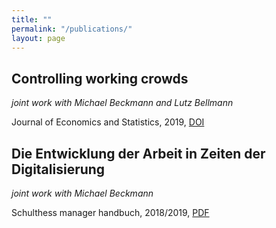 ```yaml
---
title: ""
permalink: "/publications/"
layout: page
---
```


## Controlling working crowds
*joint work with Michael Beckmann and Lutz Bellmann*

Journal of Economics and Statistics, 2019, [DOI]([https://doi.org/10.1515/jbnst-2017-0154)

## Die Entwicklung der Arbeit in Zeiten der Digitalisierung
*joint work with Michael Beckmann*

Schulthess manager handbuch, 2018/2019, [PDF](https://wwz.unibas.ch/fileadmin/user_upload/wwz/00_Professuren/Beckmann_Personal_und_Organisation/Z_Gerten/pub_smh_Beckmann_Gerten.pdf)
